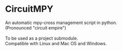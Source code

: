 # CircuitMPY
An automatic mpy-cross management script in python.<br />
(Pronounced "circuit empire")<br />
<br />
To be used as a project submodule.<br />
Compatible with Linux and Mac OS and Windows.
